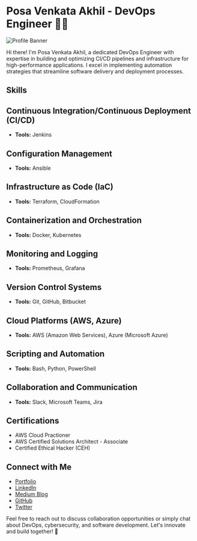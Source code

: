# Posa Venkata Akhil - DevOps Engineer 👨‍💻

![Profile Banner](https://your-image-url.com/banner.png)


Hi there! I'm Posa Venkata Akhil, a dedicated DevOps Engineer with expertise in building and optimizing CI/CD pipelines and infrastructure for high-performance applications. I excel in implementing automation strategies that streamline software delivery and deployment processes.


## Skills

## Continuous Integration/Continuous Deployment (CI/CD)

- **Tools:** Jenkins

## Configuration Management

- **Tools:** Ansible

## Infrastructure as Code (IaC)

- **Tools:** Terraform, CloudFormation

## Containerization and Orchestration

- **Tools:** Docker, Kubernetes

## Monitoring and Logging

- **Tools:** Prometheus, Grafana

## Version Control Systems

- **Tools:** Git, GitHub, Bitbucket

## Cloud Platforms (AWS, Azure)

- **Tools:** AWS (Amazon Web Services), Azure (Microsoft Azure)

## Scripting and Automation

- **Tools:** Bash, Python, PowerShell

## Collaboration and Communication

- **Tools:** Slack, Microsoft Teams, Jira



## Certifications

- AWS Cloud Practioner
- AWS Certified Solutions Architect - Associate
- Certified Ethical Hacker (CEH)

## Connect with Me

- [Portfolio](https://posaakhil.github.io)
- [LinkedIn](https://www.linkedin.com/in/posavenkataakhil-akhil-a800bab7/)
- [Medium Blog](https://medium.com/@posavenkataakhil123)
- [GitHub](https://github.com/posaakhil)
- [Twitter](https://twitter.com/posaakhil)

Feel free to reach out to discuss collaboration opportunities or simply chat about DevOps, cybersecurity, and software development. Let's innovate and build together! 🚀
